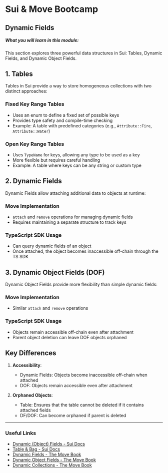 # Sui & Move Bootcamp 

## Dynamic Fields

##### What you will learn in this module:

This section explores three powerful data structures in Sui: Tables, Dynamic Fields, and Dynamic Object Fields.

## 1. Tables

Tables in Sui provide a way to store homogeneous collections with two distinct approaches:

### Fixed Key Range Tables
- Uses an enum to define a fixed set of possible keys
- Provides type safety and compile-time checking
- Example: A table with predefined categories (e.g., `Attribute::Fire`, `Attribute::Water`)

### Open Key Range Tables
- Uses `TypeName` for keys, allowing any type to be used as a key
- More flexible but requires careful handling
- Example: A table where keys can be any string or custom type

## 2. Dynamic Fields

Dynamic Fields allow attaching additional data to objects at runtime:

### Move Implementation
- `attach` and `remove` operations for managing dynamic fields
- Requires maintaining a separate structure to track keys

### TypeScript SDK Usage
- Can query dynamic fields of an object
- Once attached, the object becomes inaccessible off-chain through the TS SDK

## 3. Dynamic Object Fields (DOF)

Dynamic Object Fields provide more flexibility than simple dynamic fields:

### Move Implementation
- Similar `attach` and `remove` operations

### TypeScript SDK Usage
- Objects remain accessible off-chain even after attachment
- Parent object deletion can leave DOF objects orphaned

## Key Differences

1. **Accessibility**:
   - Dynamic Fields: Objects become inaccessible off-chain when attached
   - DOF: Objects remain accessible even after attachment

2. **Orphaned Objects**:
   - Table: Ensures that the table cannot be deleted if it contains attached fields
   - DF/DOF: Can become orphaned if parent is deleted
---
### Useful Links


 - [Dynamic (Object) Fields - Sui Docs](https://docs.sui.io/concepts/dynamic-fields)
 - [Table & Bag - Sui Docs](https://docs.sui.io/concepts/dynamic-fields/tables-bags#interacting-with-collections)
 - [Dynamic Fields - The Move Book](https://move-book.com/programmability/dynamic-fields.html#dynamic-fields)
 - [Dynamic Object Fields - The Move Book](https://move-book.com/programmability/dynamic-object-fields.html)
 - [Dynamic Collections - The Move Book](https://move-book.com/programmability/dynamic-collections.html)
